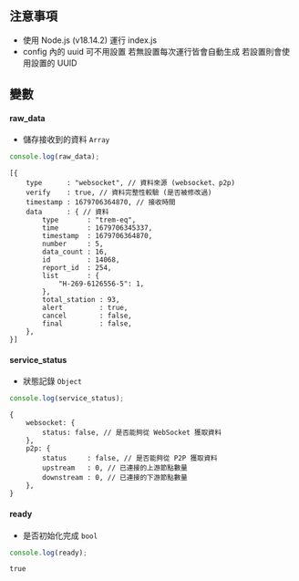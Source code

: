 ## 注意事項
- 使用 Node.js (v18.14.2) 運行 index.js
- config 內的 uuid 可不用設置 若無設置每次運行皆會自動生成 若設置則會使用設置的 UUID

## 變數
#### raw_data
- 儲存接收到的資料 `Array`
```js
console.log(raw_data);
```
```json5
[{
	type      : "websocket", // 資料來源 (websocket、p2p)
	verify    : true, // 資料完整性較驗 (是否被修改過)
	timestamp : 1679706364870, // 接收時間
	data      : { // 資料
		type       : "trem-eq",
		time       : 1679706345337,
		timestamp  : 1679706364870,
		number     : 5,
		data_count : 16,
		id         : 14068,
		report_id  : 254,
		list       : {
			"H-269-6126556-5": 1,
		},
		total_station : 93,
		alert         : true,
		cancel        : false,
		final         : false,
	},
}]
```

#### service_status
- 狀態記錄 `Object`
```js
console.log(service_status);
```
```json5
{
	websocket: {
		status: false, // 是否能夠從 WebSocket 獲取資料
	},
	p2p: {
		status     : false, // 是否能夠從 P2P 獲取資料
		upstream   : 0, // 已連接的上游節點數量
		downstream : 0, // 已連接的下游節點數量
	},
}
```

#### ready
- 是否初始化完成 `bool`
```js
console.log(ready);
```
```
true
```
